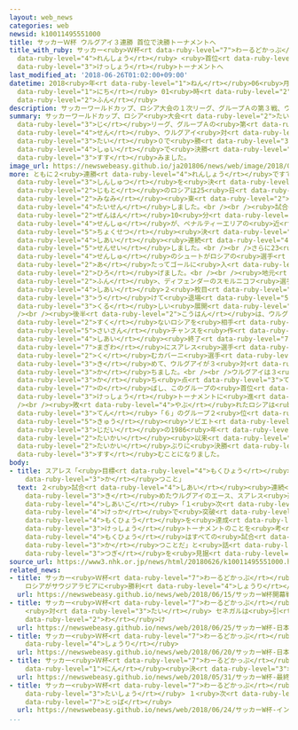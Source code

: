 ```yaml
---
layout: web_news
categories: web
newsid: k10011495551000
title: サッカーＷ杯 ウルグアイ３連勝 首位で決勝トーナメントへ
title_with_ruby: サッカー<ruby>Ｗ杯<rt data-ruby-level="7">わーるどかっぷ</rt></ruby> ウルグアイ３<ruby>連勝<rt
  data-ruby-level="4">れんしょう</rt></ruby> <ruby>首位<rt data-ruby-level="4">しゅい</rt></ruby>で<ruby>決勝<rt
  data-ruby-level="3">けっしょう</rt></ruby>トーナメントへ
last_modified_at: '2018-06-26T01:02:00+09:00'
datetime: 2018<ruby>年<rt data-ruby-level="1">ねん</rt></ruby>06<ruby>月<rt data-ruby-level="1">がつ</rt></ruby>26<ruby>日<rt
  data-ruby-level="1">にち</rt></ruby> 01<ruby>時<rt data-ruby-level="2">じ</rt></ruby>02<ruby>分<rt
  data-ruby-level="2">ふん</rt></ruby>
description: サッカーワールドカップ、ロシア大会の１次リーグ、グループＡの第３戦、ウルグアイ対ロシアはウルグアイが３対０で勝って、このグループ首位で決勝トーナメントに進みました。
summary: サッカーワールドカップ、ロシア<ruby>大会<rt data-ruby-level="2">たいかい</rt></ruby>の１<ruby>次<rt
  data-ruby-level="3">じ</rt></ruby>リーグ、グループＡの<ruby>第<rt data-ruby-level="3">だい</rt></ruby>３<ruby>戦<rt
  data-ruby-level="4">せん</rt></ruby>、ウルグアイ<ruby>対<rt data-ruby-level="3">たい</rt></ruby>ロシアはウルグアイが３<ruby>対<rt
  data-ruby-level="3">たい</rt></ruby>０で<ruby>勝<rt data-ruby-level="3">か</rt></ruby>って、このグループ<ruby>首位<rt
  data-ruby-level="4">しゅい</rt></ruby>で<ruby>決勝<rt data-ruby-level="3">けっしょう</rt></ruby>トーナメントに<ruby>進<rt
  data-ruby-level="3">すす</rt></ruby>みました。
image_url: https://newswebeasy.github.io/ja201806/news/web/image/2018/06/26/K10011495551_1806260124_1806260125_01_02.jpg
more: ともに２<ruby>連勝<rt data-ruby-level="4">れんしょう</rt></ruby>ですでに<ruby>決勝<rt data-ruby-level="3">けっしょう</rt></ruby>トーナメント<ruby>進出<rt
  data-ruby-level="3">しんしゅつ</rt></ruby>を<ruby>決<rt data-ruby-level="3">き</rt></ruby>めているウルグアイと<ruby>地元<rt
  data-ruby-level="2">じもと</rt></ruby>のロシアは25<ruby>日<rt data-ruby-level="1">にち</rt></ruby>、モスクワ<ruby>南<rt
  data-ruby-level="2">みなみ</rt></ruby><ruby>東<rt data-ruby-level="2">ひがし</rt></ruby>のサマラで<ruby>対戦<rt
  data-ruby-level="4">たいせん</rt></ruby>しました。<br /><br /><ruby>試合<rt data-ruby-level="4">しあい</rt></ruby>は<ruby>前半<rt
  data-ruby-level="2">ぜんはん</rt></ruby>10<ruby>分<rt data-ruby-level="2">ふん</rt></ruby>、ウルグアイのエース、スアレス<ruby>選手<rt
  data-ruby-level="4">せんしゅ</rt></ruby>が、ペナルティーエリアの<ruby>近<rt data-ruby-level="2">ちか</rt></ruby>くからフリーキックを<ruby>直接<rt
  data-ruby-level="5">ちょくせつ</rt></ruby><ruby>決<rt data-ruby-level="3">き</rt></ruby>めて、２<ruby>試合<rt
  data-ruby-level="4">しあい</rt></ruby><ruby>連続<rt data-ruby-level="4">れんぞく</rt></ruby>のゴールで<ruby>先制<rt
  data-ruby-level="5">せんせい</rt></ruby>しました。<br /><br />さらに23<ruby>分<rt data-ruby-level="2">ふん</rt></ruby>には、ウルグアイのラクサール<ruby>選手<rt
  data-ruby-level="4">せんしゅ</rt></ruby>のシュートがロシアの<ruby>選手<rt data-ruby-level="4">せんしゅ</rt></ruby>に<ruby>当<rt
  data-ruby-level="2">あ</rt></ruby>たってゴールに<ruby>入<rt data-ruby-level="1">はい</rt></ruby>り、これがオウンゴールとなってウルグアイがリードを<ruby>広<rt
  data-ruby-level="2">ひろ</rt></ruby>げました。<br /><br /><ruby>地元<rt data-ruby-level="2">じもと</rt></ruby>のロシアは36<ruby>分<rt
  data-ruby-level="2">ふん</rt></ruby>、ディフェンダーのスモルニコフ<ruby>選手<rt data-ruby-level="4">せんしゅ</rt></ruby>が、この<ruby>試合<rt
  data-ruby-level="4">しあい</rt></ruby>２<ruby>枚目<rt data-ruby-level="6">まいめ</rt></ruby>のイエローカードを<ruby>受<rt
  data-ruby-level="3">う</rt></ruby>けて<ruby>退場<rt data-ruby-level="5">たいじょう</rt></ruby>し、<ruby>苦<rt
  data-ruby-level="3">くる</rt></ruby>しい<ruby>展開<rt data-ruby-level="6">てんかい</rt></ruby>となりました。<br
  /><br /><ruby>後半<rt data-ruby-level="2">こうはん</rt></ruby>は、ウルグアイが１<ruby>人<rt data-ruby-level="1">にん</rt></ruby><ruby>少<rt
  data-ruby-level="2">すく</rt></ruby>ないロシアを<ruby>相手<rt data-ruby-level="3">あいて</rt></ruby>に<ruby>再三<rt
  data-ruby-level="5">さいさん</rt></ruby>チャンスを<ruby>作<rt data-ruby-level="2">つく</rt></ruby>り、<ruby>試合<rt
  data-ruby-level="4">しあい</rt></ruby><ruby>終了<rt data-ruby-level="7">しゅうりょう</rt></ruby><ruby>間際<rt
  data-ruby-level="7">まぎわ</rt></ruby>にスアレス<ruby>選手<rt data-ruby-level="4">せんしゅ</rt></ruby>とツートップを<ruby>組<rt
  data-ruby-level="2">く</rt></ruby>むカバーニ<ruby>選手<rt data-ruby-level="4">せんしゅ</rt></ruby>がゴールを<ruby>決<rt
  data-ruby-level="3">き</rt></ruby>めて、ウルグアイが３<ruby>対<rt data-ruby-level="3">たい</rt></ruby>０で<ruby>勝<rt
  data-ruby-level="3">か</rt></ruby>ちました。<br /><br />ウルグアイは３<ruby>連勝<rt data-ruby-level="4">れんしょう</rt></ruby>で<ruby>勝<rt
  data-ruby-level="3">か</rt></ruby>ち<ruby>点<rt data-ruby-level="3">てん</rt></ruby>を「９」に<ruby>伸<rt
  data-ruby-level="7">の</rt></ruby>ばし、このグループの<ruby>首位<rt data-ruby-level="4">しゅい</rt></ruby>で<ruby>決勝<rt
  data-ruby-level="3">けっしょう</rt></ruby>トーナメントに<ruby>進<rt data-ruby-level="3">すす</rt></ruby>みました。<br
  /><br /><ruby>敗<rt data-ruby-level="4">やぶ</rt></ruby>れたロシアは<ruby>勝<rt data-ruby-level="3">か</rt></ruby>ち<ruby>点<rt
  data-ruby-level="3">てん</rt></ruby>「６」のグループ２<ruby>位<rt data-ruby-level="4">い</rt></ruby>で、<ruby>旧<rt
  data-ruby-level="5">きゅう</rt></ruby><ruby>ソビエト<rt data-ruby-level="5">そびえと</rt></ruby><ruby>時代<rt
  data-ruby-level="3">じだい</rt></ruby>の1986<ruby>年<rt data-ruby-level="1">ねん</rt></ruby>メキシコ<ruby>大会<rt
  data-ruby-level="2">たいかい</rt></ruby><ruby>以来<rt data-ruby-level="4">いらい</rt></ruby>、８<ruby>大会<rt
  data-ruby-level="2">たいかい</rt></ruby>ぶりに<ruby>決勝<rt data-ruby-level="3">けっしょう</rt></ruby>トーナメントに<ruby>進<rt
  data-ruby-level="3">すす</rt></ruby>むことになりました。
body:
- title: スアレス「<ruby>目標<rt data-ruby-level="4">もくひょう</rt></ruby>はすべての<ruby>試合<rt data-ruby-level="4">しあい</rt></ruby>に<ruby>勝<rt
    data-ruby-level="3">か</rt></ruby>つこと」
  text: ２<ruby>試合<rt data-ruby-level="4">しあい</rt></ruby><ruby>連続<rt data-ruby-level="4">れんぞく</rt></ruby>でゴールを<ruby>決<rt
    data-ruby-level="3">き</rt></ruby>めたウルグアイのエース、スアレス<ruby>選手<rt data-ruby-level="4">せんしゅ</rt></ruby>は<ruby>試合後<rt
    data-ruby-level="4">しあいご</rt></ruby>「１<ruby>次<rt data-ruby-level="3">じ</rt></ruby>リーグをいい<ruby>結果<rt
    data-ruby-level="4">けっか</rt></ruby>で<ruby>突破<rt data-ruby-level="7">とっぱ</rt></ruby>するという<ruby>目標<rt
    data-ruby-level="4">もくひょう</rt></ruby>を<ruby>達成<rt data-ruby-level="4">たっせい</rt></ruby>できた。これからは<ruby>決勝<rt
    data-ruby-level="3">けっしょう</rt></ruby>トーナメントのことを<ruby>考<rt data-ruby-level="2">かんが</rt></ruby>えなければいけない。<ruby>目標<rt
    data-ruby-level="4">もくひょう</rt></ruby>はすべての<ruby>試合<rt data-ruby-level="4">しあい</rt></ruby>に<ruby>勝<rt
    data-ruby-level="3">か</rt></ruby>つことだ」と<ruby>話<rt data-ruby-level="2">はな</rt></ruby>し、<ruby>次<rt
    data-ruby-level="3">つぎ</rt></ruby>を<ruby>見据<rt data-ruby-level="7">みす</rt></ruby>えていました。
source_url: https://www3.nhk.or.jp/news/html/20180626/k10011495551000.html
related_news:
- title: サッカー<ruby>Ｗ杯<rt data-ruby-level="7">わーるどかっぷ</rt></ruby><ruby>開幕戦<rt data-ruby-level="6">かいまくせん</rt></ruby>
    ロシアがサウジアラビアに<ruby>勝利<rt data-ruby-level="4">しょうり</rt></ruby>
  url: https://newswebeasy.github.io/news/web/2018/06/15/サッカーW杯開幕戦-ロシアがサウジアラビアに勝利
- title: サッカー<ruby>Ｗ杯<rt data-ruby-level="7">わーるどかっぷ</rt></ruby> <ruby>日本<rt data-ruby-level="1">にっぽん</rt></ruby>
    <ruby>対<rt data-ruby-level="3">たい</rt></ruby> セネガルは<ruby>引<rt data-ruby-level="2">ひ</rt></ruby>き<ruby>分<rt
    data-ruby-level="2">わ</rt></ruby>け
  url: https://newswebeasy.github.io/news/web/2018/06/25/サッカーW杯-日本-対-セネガルは引き分け
- title: サッカー<ruby>Ｗ杯<rt data-ruby-level="7">わーるどかっぷ</rt></ruby> <ruby>日本<rt data-ruby-level="1">にっぽん</rt></ruby>がコロンビアに<ruby>勝利<rt
    data-ruby-level="4">しょうり</rt></ruby>
  url: https://newswebeasy.github.io/news/web/2018/06/20/サッカーW杯-日本がコロンビアに勝利
- title: サッカー<ruby>Ｗ杯<rt data-ruby-level="7">わーるどかっぷ</rt></ruby> <ruby>最終<rt data-ruby-level="4">さいしゅう</rt></ruby>メンバー23<ruby>人<rt
    data-ruby-level="1">にん</rt></ruby><ruby>決<rt data-ruby-level="3">き</rt></ruby>まる
  url: https://newswebeasy.github.io/news/web/2018/05/31/サッカーW杯-最終メンバー23人決まる
- title: サッカー<ruby>Ｗ杯<rt data-ruby-level="7">わーるどかっぷ</rt></ruby> イングランドがパナマに<ruby>大勝<rt
    data-ruby-level="3">たいしょう</rt></ruby> １<ruby>次<rt data-ruby-level="3">じ</rt></ruby>リーグ<ruby>突破<rt
    data-ruby-level="7">とっぱ</rt></ruby>
  url: https://newswebeasy.github.io/news/web/2018/06/24/サッカーW杯-イングランドがパナマに大勝-1次リーグ突破
...
```

